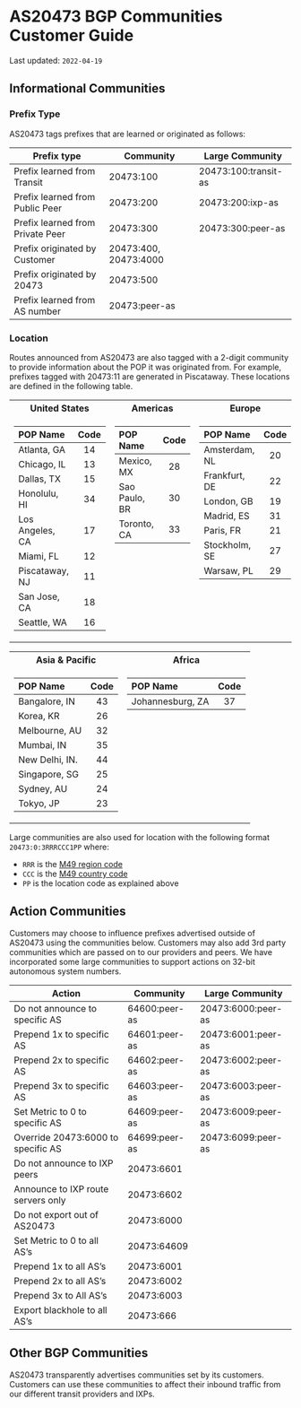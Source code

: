 # AS20473 BGP Communities Customer Guide

Last updated: `2022-04-19`

## Informational Communities

### Prefix Type

AS20473 tags prefixes that are learned or originated as follows:

| Prefix type                         | Community             | Large Community
| ----------------------------------- | --------------------- | ---------------
| Prefix learned from Transit         | 20473:100             | 20473­:100­:transit-as
| Prefix learned from Public Peer     | 20473:200             | 20473:200:ixp-as
| Prefix learned from Private Peer    | 20473:300             | 20473:300:peer-as
| Prefix originated by Customer       | 20473:400, 20473:4000 | 
| Prefix originated by 20473          | 20473:500             |
| Prefix learned from AS number       | 20473:peer-as         |

### Location

Routes announced from AS20473 are also tagged with a 2­-digit community to provide information about the POP it was originated from. For example, prefixes tagged with 20473:11 are generated in Piscataway. These locations are defined in the following table.

<table>
<tr>
<th>United States</th><th>Americas</th><th>Europe</th>
</tr>
<tr>
<td valign="top">

|     POP Name    | Code |
|:----------------|:----:|
| Atlanta, GA     | 14   |
| Chicago, IL     | 13   |
| Dallas, TX      | 15   |
| Honolulu, HI    | 34   |
| Los Angeles, CA | 17   |
| Miami, FL       | 12   |
| Piscataway, NJ  | 11   |
| San Jose, CA    | 18   |
| Seattle, WA     | 16   |

</td>
<td valign="top">

|     POP Name    | Code |
|:----------------|:----:|
| Mexico, MX      | 28   |
| Sao Paulo, BR   | 30   |
| Toronto, CA     | 33   |

</td>
<td valign="top">

|     POP Name    | Code |
|:----------------|:----:|
| Amsterdam, NL   | 20   |
| Frankfurt, DE   | 22   |
| London, GB      | 19   |
| Madrid, ES      | 31   |
| Paris, FR       | 21   |
| Stockholm, SE   | 27   |
| Warsaw, PL      | 29   |

</td>
</tr>
</table>
<table>
<tr>
<th>Asia & Pacific</th><th>Africa</th>
</tr>
<tr>
<td valign="top">

|     POP Name    | Code |
|:----------------|:----:|
| Bangalore, IN   | 43   |
| Korea, KR       | 26   |
| Melbourne, AU   | 32   |
| Mumbai, IN      | 35   |
| New Delhi, IN.  | 44   |
| Singapore, SG   | 25   |
| Sydney, AU      | 24   |
| Tokyo, JP       | 23   |

</td>
<td valign="top">

|     POP Name       | Code |
|:-------------------|:----:|
| Johannesburg, ZA   | 37   |

</td>
</tr>
</table>

Large communities are also used for location with the following format `20473:0:3RRRCCC1PP` where:

- `RRR` is the [M49 region code](https://unstats.un.org/unsd/methodology/m49/#geo-regions)
- `CCC` is the [M49 country code](https://unstats.un.org/unsd/methodology/m49/#countries)
- `PP` is the location code as explained above

## Action Communities

Customers may choose to influence prefixes advertised outside of AS20473 using the communities below. Customers may also add 3rd party communities which are passed on to our providers and peers. We have incorporated some large communities to support actions on 32-bit autonomous system numbers.

| Action                             | Community     | Large Community    |
| ---------------------------------- | ------------- | ------------------ |
| Do not announce to specific AS     | 64600:peer-as | 20473:6000:peer-as |
| Prepend 1x to specific AS          | 64601:peer-as | 20473:6001:peer-as |
| Prepend 2x to specific AS          | 64602:peer-as | 20473:6002:peer-as |
| Prepend 3x to specific AS          | 64603:peer-as | 20473:6003:peer-as |
| Set Metric to 0 to specific AS     | 64609:peer-as | 20473:6009:peer-as |
| Override 20473:6000 to specific AS | 64699:peer-as | 20473:6099:peer-as |
| Do not announce to IXP peers       | 20473:6601    |                    |
| Announce to IXP route servers only | 20473:6602    |                    |
| Do not export out of AS20473       | 20473:6000    |                    |
| Set Metric to 0 to all AS’s        | 20473:64609   |                    |
| Prepend 1x to all AS’s             | 20473:6001    |                    |
| Prepend 2x to all AS’s             | 20473:6002    |                    |
| Prepend 3x to All AS’s             | 20473:6003    |                    |
| Export blackhole to all AS’s       | 20473:666     |                    |


## Other BGP Communities

AS20473 transparently advertises communities set by its customers. Customers can use these communities to affect their inbound traffic from our different transit providers and IXPs.
